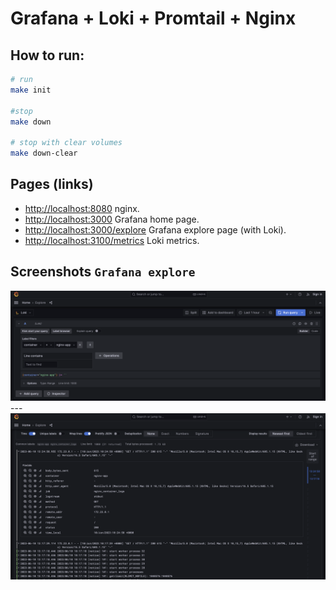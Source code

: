  Grafana + Loki + Promtail + Nginx
====================================

## How to run:

```bash
# run
make init

#stop
make down

# stop with clear volumes
make down-clear
```

## Pages (links)

* [http://localhost:8080][101] nginx.
* [http://localhost:3000][102] Grafana home page.
* [http://localhost:3000/explore][103] Grafana explore page (with Loki).
* [http://localhost:3100/metrics][104] Loki metrics.

## Screenshots `Grafana explore`

<img src="./docs/grafana_explore_page.png">
---
<img src="./docs/grafana_explore_log_details.png">

[//]: # (Pages links)

[101]: http://localhost:8080

[102]: http://localhost:3000

[103]: http://localhost:3000/explore

[104]: http://localhost:3100/metrics
